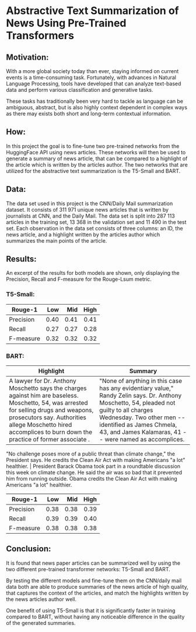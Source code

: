 # Abstractive Text Summarization of News Using Pre-Trained Transformers

##

## Motivation:

With a more global society today than ever, staying informed on current events is a time-consuming task. Fortunately, with advances in Natural Language Processing, tools have developed that can analyze text-based data and perform various classification and generative tasks. 

These tasks has traditionally been very hard to tackle as language can be ambiguous, abstract, but is also highly context dependent in complex ways as there may exists both short and long-term contextual information.

##

## How:
In this project the goal is to fine-tune two pre-trained networks from the HuggingFace API using news articles. These networks will then be used to generate a summary of news article, that can be compared to a highlight of the article which is written by the articles author. The two networks that are utilized for the abstractive text summarization is the T5-Small and BART. 

##

## Data: 
The data set used in this project is the CNN/Daily Mail summarization dataset. It consists of 311 971 unique news articles that is written by journalists at CNN, and the Daily Mail. The data set is split into 287 113 articles in the training set, 13 368 in the validation set and 11 490 in the test set. Each observation in the data set consists of three columns: an ID, the news article, and a highlight written by the articles author which summarizes the main points of the article.



## Results: 

An excerpt of the results for both models are shown, only displaying the Precision, Recall and F-measure for the Rouge-Lsum metric. 

### T5-Small:

| Rouge-1 | Low | Mid | High |
| --- | ---:| ---: | ---: |
| Precision |0.40 | 0.41 | 0.41 |
| Recall | 0.27 | 0.27 |  0.28 |
| F-measure   |  0.32 | 0.32 |  0.32 |  



### BART:

 Highlight | Summary 
 --- | --- 
A lawyer for Dr. Anthony Moschetto says the charges against him are baseless. Moschetto, 54, was arrested for selling drugs and weapons, prosecutors say.   Authorities allege Moschetto hired accomplices to burn down the practice of former associate .  | "None of anything in this case has any evidentiary value," Randy Zelin says. Dr. Anthony Moschetto, 54, pleaded not guilty to all charges Wednesday. Two other men -- identified as James Chmela, 43, and James Kalamaras, 41 -- were named as accomplices. 

"No challenge poses more of a public threat than climate change," the President says. He credits the Clean Air Act with making Americans "a lot" healthier. | President Barack Obama took part in a roundtable discussion this week on climate change. He said the air was so bad that it prevented him from running outside. Obama credits the Clean Air Act with making Americans "a lot" healthier. 



| Rouge-1 | Low | Mid | High |
| --- | ---:| ---: | ---: |
| Precision | 0.38 | 0.38  | 0.39 |
| Recall | 0.39 | 0.39  | 0.40 |
| F-measure   | 0.38  | 0.38  | 0.38 |   





## Conclusion:

It is found that news paper articles can be summarized well by using the two different pre-trained transformer networks: T5-Small and BART. 

By testing the different models and fine-tune them on the CNN/daily mail data both are able to produce summaries of the news article of high quality, that captures the context of the articles, and match the highlights written by the news articles author well. 

One benefit of using T5-Small is that it is significantly faster in training compared to BART, without having any noticeable difference in the quality of the generated summaries.

